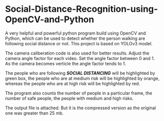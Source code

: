 # Social-Distance-Recognition-using-OpenCV-and-Python
A very helpful and powerful python program build using OpenCV and Python, which can be used to detect whether the person walking are following social distance or not. This project is based on YOLOv3 model.

The camera caliberation code is also used for better results. Adjust the camera angle factor for each video. Set the angle factor between 0 and 1. As the camera becomes verticle the angle factor tends to 1.

The people who are following ***SOCIAL DISTANCING*** will be highlighted by green box, the people who are at medium risk will be highlighted by orange, whereas the people who are at high risk will be highlighted by red.

The program also counts the number of people in a particular frame, the number of safe people, the people with medium and high risks.

The output file is attached. But it is the compressed version as the original one was greater than 25 mb.
